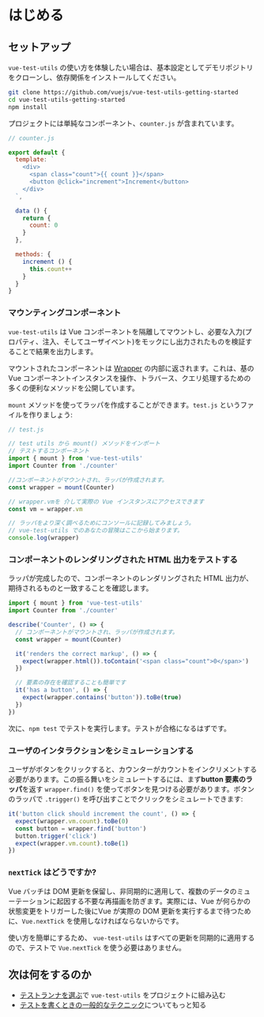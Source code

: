 # はじめる

## セットアップ

`vue-test-utils` の使い方を体験したい場合は、基本設定としてデモリポジトリをクローンし、依存関係をインストールしてください。

``` bash
git clone https://github.com/vuejs/vue-test-utils-getting-started
cd vue-test-utils-getting-started
npm install
```

プロジェクトには単純なコンポーネント、`counter.js` が含まれています。

```js
// counter.js

export default {
  template: `
    <div>
      <span class="count">{{ count }}</span>
      <button @click="increment">Increment</button>
    </div>
  `,

  data () {
    return {
      count: 0
    }
  },

  methods: {
    increment () {
      this.count++
    }
  }
}
```

### マウンティングコンポーネント

`vue-test-utils` は Vue コンポーネントを隔離してマウントし、必要な入力(プロパティ、注入、そしてユーザイベント)をモックにし出力されたものを検証することで結果を出力します。

マウントされたコンポーネントは [Wrapper](./api/wrapper.md) の内部に返されます。これは、基の Vue コンポーネントインスタンスを操作、トラバース、クエリ処理するための多くの便利なメソッドを公開しています。

`mount` メソッドを使ってラッパを作成することができます。`test.js` というファイルを作りましょう:

```js
// test.js

// test utils から mount() メソッドをインポート
// テストするコンポーネント
import { mount } from 'vue-test-utils'
import Counter from './counter'

//コンポーネントがマウントされ、ラッパが作成されます。
const wrapper = mount(Counter)

// wrapper.vmを 介して実際の Vue インスタンスにアクセスできます
const vm = wrapper.vm

// ラッパをより深く調べるためにコンソールに記録してみましょう。
// vue-test-utils でのあなたの冒険はここから始まります。
console.log(wrapper)
```

### コンポーネントのレンダリングされた HTML 出力をテストする

ラッパが完成したので、コンポーネントのレンダリングされた HTML 出力が、期待されるものと一致することを確認します。

```js
import { mount } from 'vue-test-utils'
import Counter from './counter'

describe('Counter', () => {
  // コンポーネントがマウントされ、ラッパが作成されます。
  const wrapper = mount(Counter)

  it('renders the correct markup', () => {
    expect(wrapper.html()).toContain('<span class="count">0</span>')
  })

  // 要素の存在を確認することも簡単です
  it('has a button', () => {
    expect(wrapper.contains('button')).toBe(true)
  })
})
```

次に、`npm test` でテストを実行します。テストが合格になるはずです。

### ユーザのインタラクションをシミュレーションする

ユーザがボタンをクリックすると、カウンターがカウントをインクリメントする必要があります。この振る舞いをシミュレートするには、まず**button 要素のラッパ**を返す `wrapper.find()` を使ってボタンを見つける必要があります。ボタンのラッパで `.trigger()` を呼び出すことでクリックをシミュレートできます:

```js
it('button click should increment the count', () => {
  expect(wrapper.vm.count).toBe(0)
  const button = wrapper.find('button')
  button.trigger('click')
  expect(wrapper.vm.count).toBe(1)
})
```

### `nextTick` はどうですか?

Vue バッチは DOM 更新を保留し、非同期的に適用して、複数のデータのミューテーションに起因する不要な再描画を防ぎます。実際には、Vue が何らかの状態変更をトリガーした後にVue が実際の DOM 更新を実行するまで待つために、`Vue.nextTick` を使用しなければならないからです。

使い方を簡単にするため、 `vue-test-utils` はすべての更新を同期的に適用するので、テストで `Vue.nextTick` を使う必要はありません。

## 次は何をするのか

- [テストランナを選ぶ](./choosing-a-test-runner.md)で `vue-test-utils` をプロジェクトに組み込む
- [テストを書くときの一般的なテクニック](./common-tips.md)についてもっと知る
